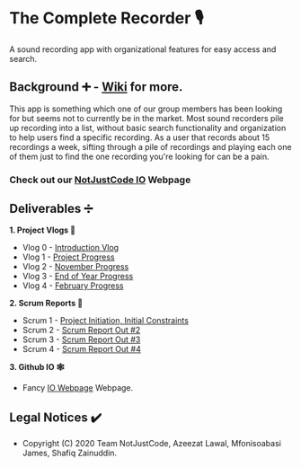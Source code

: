 # The Complete Recorder :studio_microphone:
A sound recording app with organizational features for easy access and search.

## Background :heavy_plus_sign: - [Wiki](https://github.com/NotJustCode3/The_Complete_Recorder/wiki) for more.
This app is something which one of our group members has been looking for but seems not to currently be in the market. Most sound recorders 
pile up recording into a list, without basic search functionality and organization to help users find a specific recording. As a user that records 
about 15 recordings a week, sifting through a pile of recordings and playing each one of them just to find the one recording you're looking for can be a pain.

### Check out our [NotJustCode IO](https://zainshafiq.github.io/NotJustCode/) Webpage

## Deliverables :heavy_division_sign:

**1. Project Vlogs :movie_camera:**
  - Vlog 0 - [Introduction Vlog](https://github.com/NotJustCode3/The_Complete_Recorder/tree/main/Documentation/Project_Vlogs/Vlog_%231)
  - Vlog 1 - [Project Progress](https://github.com/NotJustCode3/The_Complete_Recorder/tree/main/Documentation/Project_Vlogs/Vlog_%231)
  - Vlog 2 - [November Progress](https://github.com/NotJustCode3/The_Complete_Recorder/tree/main/Documentation/Project_Vlogs/Vlog_%232)
  - Vlog 3 - [End of Year Progress](https://github.com/NotJustCode3/The_Complete_Recorder/blob/main/Documentation/Project_Vlogs/Vlog_%233)
  - Vlog 4 - [February Progress](https://github.com/NotJustCode3/The_Complete_Recorder/tree/master/Documentation/Project_Vlogs/Vlog_%234)

**2. Scrum Reports :scroll:**
  - Scrum 1 - [Project Initiation, Initial Constraints](https://github.com/NotJustCode3/The_Complete_Recorder/blob/main/Documentation/Scrums/Scrum%20Report%20Out%20%231.pdf)
  - Scrum 2 - [Scrum Report Out #2](https://github.com/NotJustCode3/The_Complete_Recorder/blob/main/Documentation/Scrums/Scrum%20Report%20Out%20%232.pdf)
  - Scrum 3 - [Scrum Report Out #3](https://github.com/NotJustCode3/The_Complete_Recorder/blob/main/Documentation/Scrums/Scrum%20Report%20Out%20%233.pdf)
  - Scrum 4 - [Scrum Report Out #4](https://github.com/NotJustCode3/The_Complete_Recorder/blob/main/Documentation/Scrums/Scrum%20Report%20Out%20%234.pdf)
  
**3. Github IO :spider_web:**
  - Fancy [IO Webpage](https://zainshafiq.github.io/NotJustCode/) Webpage.
  
## Legal Notices :heavy_check_mark:
  - Copyright (C) 2020 Team NotJustCode, Azeezat Lawal, Mfonisoabasi James, Shafiq Zainuddin.
